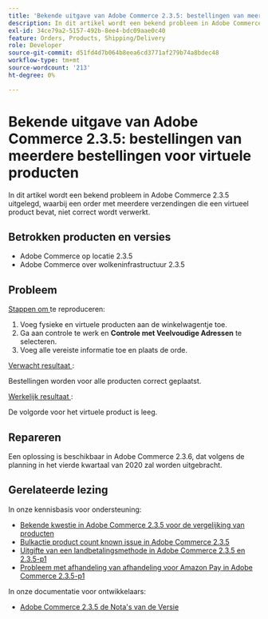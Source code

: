 ```yaml
---
title: 'Bekende uitgave van Adobe Commerce 2.3.5: bestellingen van meerdere bestellingen voor virtuele producten'
description: In dit artikel wordt een bekend probleem in Adobe Commerce 2.3.5 uitgelegd, waarbij een order met meerdere verzendingen die een virtueel product bevat, niet correct wordt verwerkt.
exl-id: 34ce79a2-5157-492b-8ee4-bdc09aae0c40
feature: Orders, Products, Shipping/Delivery
role: Developer
source-git-commit: d51fd4d7b064b8eea6cd3771af279b74a8bdec48
workflow-type: tm+mt
source-wordcount: '213'
ht-degree: 0%

---
```


# Bekende uitgave van Adobe Commerce 2.3.5: bestellingen van meerdere bestellingen voor virtuele producten

In dit artikel wordt een bekend probleem in Adobe Commerce 2.3.5 uitgelegd, waarbij een order met meerdere verzendingen die een virtueel product bevat, niet correct wordt verwerkt.

## Betrokken producten en versies

* Adobe Commerce op locatie 2.3.5
* Adobe Commerce over wolkeninfrastructuur 2.3.5

## Probleem

<u> Stappen om </u> te reproduceren:

1. Voeg fysieke en virtuele producten aan de winkelwagentje toe.
1. Ga aan controle te werk en **Controle met Veelvoudige Adressen** te selecteren.
1. Voeg alle vereiste informatie toe en plaats de orde.

<u> Verwacht resultaat </u>:

Bestellingen worden voor alle producten correct geplaatst.

<u> Werkelijk resultaat </u>:

De volgorde voor het virtuele product is leeg.

## Repareren

Een oplossing is beschikbaar in Adobe Commerce 2.3.6, dat volgens de planning in het vierde kwartaal van 2020 zal worden uitgebracht.

## Gerelateerde lezing

In onze kennisbasis voor ondersteuning:

* [Bekende kwestie in Adobe Commerce 2.3.5 voor de vergelijking van producten](/help/troubleshooting/storefront/product-comparison-known-issue-in-magento-2-3-5.md)
* [Bulkactie product count known issue in Adobe Commerce 2.3.5](/help/troubleshooting/miscellaneous/bulk-action-product-count-known-issue-in-magento-2-3-5.md)
* [Uitgifte van een landbetalingsmethode in Adobe Commerce 2.3.5 en 2.3.5-p1](/help/troubleshooting/known-issues-patches-attached/magento-2-3-5-2-3-5-p1-patch-country-payment-issue.md)
* [Probleem met afhandeling van afhandeling voor Amazon Pay in Adobe Commerce 2.3.5-p1](/help/troubleshooting/payments/patch-for-amazon-pay-checkout-issue-in-magento-2-3-5-p1.md)

In onze documentatie voor ontwikkelaars:

* [ Adobe Commerce 2.3.5 de Nota&#39;s van de Versie ](https://devdocs.magento.com/guides/v2.3/release-notes/release-notes-2-3-5-commerce.html#known-issues)
